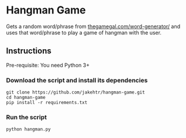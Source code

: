 # Hangman Game
Gets a random word/phrase from [thegamegal.com/word-generator/](https://www.thegamegal.com/word-generator/) and uses that word/phrase to play a game of hangman with the user.

## Instructions
Pre-requisite: You need Python 3+

### Download the script and install its dependencies
```
git clone https://github.com/jakehtr/hangman-game.git
cd hangman-game
pip install -r requirements.txt
```
### Run the script
```
python hangman.py
```
